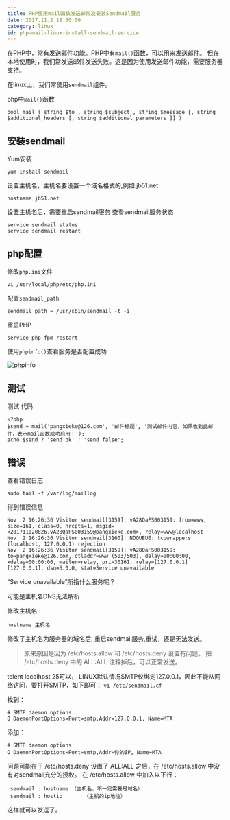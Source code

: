 ```yaml
---
title: PHP使用mail函数发送邮件及安装Sendmail服务
date: 2017.11.2 18:30:00
category: linux
id: php-mail-linux-install-sendmail-service
---
```


在PHP中，常有发送邮件功能。PHP中有`mail()`函数，可以用来发送邮件。
但在本地使用时，我们常发送邮件发送失败。这是因为使用发送邮件功能，需要服务器支持。

在linux上，我们常使用`sendmail`组件。

php中`mail()`函数
```
bool mail ( string $to , string $subject , string $message [, string $additional_headers [, string $additional_parameters ]] )
```

## 安装sendmail
Yum安装
```
yum install sendmail
```

设置主机名，主机名要设置一个域名格式的,例如:jb51.net
```
hostname jb51.net
```

设置主机名后，需要重启sendmail服务
查看sendmail服务状态
```
service sendmail status
service sendmail restart
```

## php配置
修改`php.ini`文件
```
vi /usr/local/php/etc/php.ini
```

配置`sendmail_path`
```
sendmail_path = /usr/sbin/sendmail -t -i
```

重启PHP
```
service php-fpm restart
```
使用`phpinfo()`查看服务是否配置成功

![phpinfo](/images/2017/11/php_sendmail.png)

## 测试
测试 代码
```
<?php 
$send = mail('pangxieke@126.com', '邮件标题', '测试邮件内容，如果收到此邮件，表示mail函数成功启用！'); 
echo $send ? 'send ok' : 'send false';
```

## 错误
查看错误日志
```
sudo tail -f /var/log/maillog 
```
得到错误信息
```
Nov  2 16:26:36 Visitor sendmail[3159]: vA28QaFS003159: from=www, size=161, class=0, nrcpts=1, msgid=<201711020826.vA28QaFS003159@pangxieke.com>, relay=www@localhost
Nov  2 16:26:36 Visitor sendmail[3160]: NOQUEUE: tcpwrappers (localhost, 127.0.0.1) rejection
Nov  2 16:26:36 Visitor sendmail[3159]: vA28QaFS003159: to=pangxieke@126.com, ctladdr=www (503/503), delay=00:00:00, xdelay=00:00:00, mailer=relay, pri=30161, relay=[127.0.0.1] [127.0.0.1], dsn=5.0.0, stat=Service unavailable
```

“Service unavailable”所指什么服务呢？

可能是主机名DNS无法解析

修改主机名 
```
hostname 主机名
```

修改了主机名为服务器的域名后, 重启sendmail服务,重试，还是无法发送。
> 原来原因是因为 /etc/hosts.allow 和 /etc/hosts.deny 设置有问题。
> 把 /etc/hosts.deny 中的 ALL:ALL 注释掉后，可以正常发送。

telent localhost 25可以， 
LINUX默认情况SMTP仅绑定127.0.0.1，因此不能从网络访问，要打开SMTP，如下即可： 
`vi /etc/sendmail.cf `

找到： 
```
# SMTP daemon options 
O DaemonPortOptions=Port=smtp,Addr=127.0.0.1, Name=MTA 
```
添加： 
```
# SMTP daemon options 
O DaemonPortOptions=Port=smtp,Addr=你的IP, Name=MTA 
```

问题可能在于 /etc/hosts.deny 设置了 ALL:ALL 之后，在 /etc/hosts.allow 中没有对sendmail充分的授权。
在 /etc/hosts.allow 中加入以下行：
```
 sendmail : hostname （主机名，不一定需要是域名）
 sendmail : hostip       （主机的ip地址）
```
这样就可以发送了。